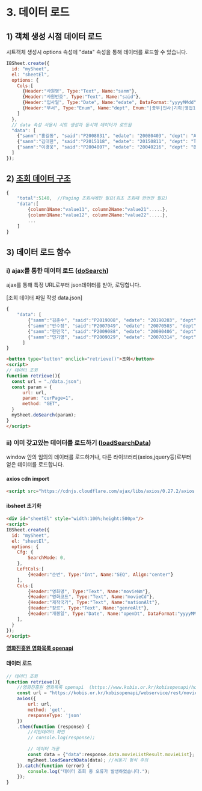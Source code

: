 # 3. 데이터 로드
## 1) 객체 생성 시점 데이터 로드

시트객체 생성시 options 속성에 "data" 속성을 통해 데이터를 로드할 수 있습니다.

```javascript
IBSheet.create({
  id: "mySheet",
  el: "sheetEl",
  options: {
    Cols:[
      {Header:"사원명", Type:"Text", Name:"sanm"},
      {Header:"사원번호", Type:"Text", Name:"said"},
      {Header:"입사일", Type:"Date", Name:"edate", DataFormat:"yyyyMMdd", Format: "yyyy-MM-dd" },
      {Header:"부서", Type:"Enum", Name:"dept", Enum:"|총무|인사|기획|영업1|영업2|기술1", EnumKeys:"|A01|A02|A03|B01|B02|T01" }
    ]
  },
  // data 속성 사용시 시트 생성과 동시에 데이터가 로드됨
  "data": [
    {"sanm":"홍길동", "said":"P2008031", "edate": "20080403", "dept": "A01"},
    {"sanm":"김대한", "said":"P2015118", "edate": "20150811", "dept": "T01"},
    {"sanm":"이경웅", "said":"P2004007", "edate": "20040216", "dept": "B02"},
  ]
});
```
## 2) <a href="https://docs.ibleaders.com/ibsheet/v8/manual/#docs/appx/data-structure"  target='_blank'>조회 데이터 구조</a>
```javascript
{
    "total":5140,  //Paging 조회시에만 필요(최초 조회때 한번만 필요)
    "data":[
        {column1Name:"value11", column2Name:"value21".....},
        {column1Name:"value12", column2Name:"value22".....},
        ...
    ]
}
```

## 3) 데이터 로드 함수
### i) ajax를 통한 데이터 로드 (<a href='https://docs.ibleaders.com/ibsheet/v8/manual/#docs/funcs/do-search' target='_blank'>doSearch</a>)
ajax를 통해 특정 URL로부터 json데이터를 받아, 로딩합니다.

[조회 데이터 파일 작성 data.json]
```javascript
{
    "data": [
        {"sanm":"김춘수", "said":"P2019008", "edate": "20190203", "dept": "B01"},
        {"sanm":"안수정", "said":"P2007049", "edate": "20070503", "dept": "A03"},
        {"sanm":"한민국", "said":"P2009088", "edate": "20090406", "dept": "B01"},
        {"sanm":"민기영", "said":"P2009029", "edate": "20070314", "dept": "B01"},
      ]
}
```

```html
<button type="button" onclick="retrieve()">조회</button>
<script>
// 데이터 조회
function retrieve(){
  const url = "./data.json";
  const param = {
      url: url,
      param: "curPage=1",
      method: "GET",
  }
  mySheet.doSearch(param);
}
</script>
``` 
### ii) 이미 갖고있는 데이터를 로드하기 (<a href='https://docs.ibleaders.com/ibsheet/v8/manual/#docs/funcs/load-search-data' target='_blank'>loadSearchData</a>)
window 안의 임의의 데이터를 로드하거나, 다른 라이브러리(axios,jquery등)로부터 얻은 데이터를 로드합니다.

#### axios cdn import
```html
<script src="https://cdnjs.cloudflare.com/ajax/libs/axios/0.27.2/axios.min.js" integrity="sha512-odNmoc1XJy5x1TMVMdC7EMs3IVdItLPlCeL5vSUPN2llYKMJ2eByTTAIiiuqLg+GdNr9hF6z81p27DArRFKT7A==" crossorigin="anonymous" referrerpolicy="no-referrer"></script>
```

#### ibsheet  초기화
```html
<div id="sheetEl" style="width:100%;height:500px"/>
<script>
IBSheet.create({
  id: "mySheet",
  el: "sheetEl",
  options: {
    Cfg: {
        SearchMode: 0,
    },
    LeftCols:[
        {Header:"순번", Type:"Int", Name:"SEQ", Align:"center"}
    ],
    Cols:[
        {Header:"영화명", Type:"Text", Name:"movieNm"},
        {Header:"영화코드", Type:"Text", Name:"movieCd"},
        {Header:"제작국가", Type:"Text", Name:"nationAlt"},
        {Header:"장르", Type:"Text", Name:"genreAlt"},
        {Header:"개봉일", Type:"Date", Name:"openDt", DataFormat:"yyyyMMdd", Format: "yyyy-MM-dd" },
    ],
  }
});
</script>
```


<b><a href="https://www.kobis.or.kr/kobisopenapi/homepg/apiservice/searchServiceInfo.do" target="_blank">영화진흥원 영화목록 openapi</a></b>


#### 데이터 로드
```javascript
// 데이터 조회
function retrieve(){
    //영화진흥원 영화목록 openapi  (https://www.kobis.or.kr/kobisopenapi/homepg/apiservice/searchServiceInfo.do)
    const url = "https://kobis.or.kr/kobisopenapi/webservice/rest/movie/searchMovieList.json?key=f5eef3421c602c6cb7ea224104795888&itemPerPage=100&prdtEndYear=2000";
    axios({
        url: url,
        method: 'get',
        responseType: 'json'
    })
    .then(function (response) {
        //리턴데이터 확인
        // console.log(response); 
        
        // 데이터 가공
        const data = {"data":response.data.movieListResult.movieList};
        mySheet.loadSearchData(data); //비동기 형식 주의
    }).catch(function (error) {
        console.log("데이터 조회 중 오류가 발생하였습니다.");
    });
}
```
